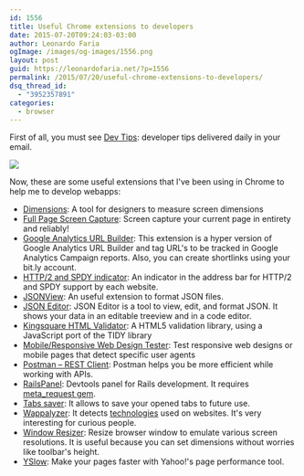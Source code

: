 ```yaml
---
id: 1556
title: Useful Chrome extensions to developers
date: 2015-07-20T09:24:03-03:00
author: Leonardo Faria
ogImage: /images/og-images/1556.png
layout: post
guid: https://leonardofaria.net/?p=1556
permalink: /2015/07/20/useful-chrome-extensions-to-developers/
dsq_thread_id:
  - "3952357891"
categories:
  - browser
---
```

First of all, you must see [Dev Tips](https://umaar.com/dev-tips/): developer tips delivered daily in your email.

[![](https://umaar.com/assets/images/dev-tips/quick-edit-element.gif)](https://umaar.com/dev-tips/17-quick-edit-element/)

Now, these are some useful extensions that I've been using in Chrome to help me to develop webapps:  
<!--more-->

* [Dimensions](https://chrome.google.com/webstore/detail/dimensions/baocaagndhipibgklemoalmkljaimfdj): A tool for designers to measure screen dimensions
* [Full Page Screen Capture](https://chrome.google.com/webstore/detail/full-page-screen-capture/fdpohaocaechififmbbbbbknoalclacl): Screen capture your current page in entirety and reliably!
* [Google Analytics URL Builder](https://chrome.google.com/webstore/detail/google-analytics-url-buil/gaidpiakchgkapdgbnoglpnbccdepnpk): This extension is a hyper version of Google Analytics URL Builder and tag URL's to be tracked in Google Analytics Campaign reports. Also, you can create shortlinks using your bit.ly account.
* [HTTP/2 and SPDY indicator](https://chrome.google.com/webstore/detail/http2-and-spdy-indicator/mpbpobfflnpcgagjijhmgnchggcjblin): An indicator in the address bar for HTTP/2 and SPDY support by each website.
* [JSONView](https://chrome.google.com/webstore/detail/jsonview/chklaanhfefbnpoihckbnefhakgolnmc): An useful extension to format JSON files.
* [JSON Editor](https://chrome.google.com/webstore/detail/json-editor/lhkmoheomjbkfloacpgllgjcamhihfaj): JSON Editor is a tool to view, edit, and format JSON. It shows your data in an editable treeview and in a code editor.
* [Kingsquare HTML Validator](https://chrome.google.com/webstore/detail/kingsquare-html-validator/anjdemaoejlpgmnmkijdemoiebcddhkc): A HTML5 validation library, using a JavaScript port of the TIDY library
* [Mobile/Responsive Web Design Tester](https://chrome.google.com/webstore/detail/mobileresponsive-web-desi/elmekokodcohlommfikpmojheggnbelo): Test responsive web designs or mobile pages that detect specific user agents
* [Postman – REST Client](https://chrome.google.com/webstore/detail/postman-rest-client/fdmmgilgnpjigdojojpjoooidkmcomcm): Postman helps you be more efficient while working with APIs.
* [RailsPanel](https://chrome.google.com/webstore/detail/railspanel/gjpfobpafnhjhbajcjgccbbdofdckggg): Devtools panel for Rails development. It requires [meta_request gem](https://github.com/dejan/rails_panel/tree/master/meta_request).
* [Tabs saver](https://chrome.google.com/webstore/detail/tabs-saver/kmabfaomlcjlnplkoflgenkmmpilmead): It allows to save your opened tabs to future use.
* [Wappalyzer](https://chrome.google.com/webstore/detail/wappalyzer/gppongmhjkpfnbhagpmjfkannfbllamg): It detects [technologies](https://wappalyzer.com/applications) used on websites. It's very interesting for curious people.
* [Window Resizer](https://chrome.google.com/webstore/detail/window-resizer/kkelicaakdanhinjdeammmilcgefonfh): Resize browser window to emulate various screen resolutions. It is useful because you can set dimensions without worries like toolbar's height.
* [YSlow](http://yslow.org/): Make your pages faster with Yahoo!'s page performance tool.
